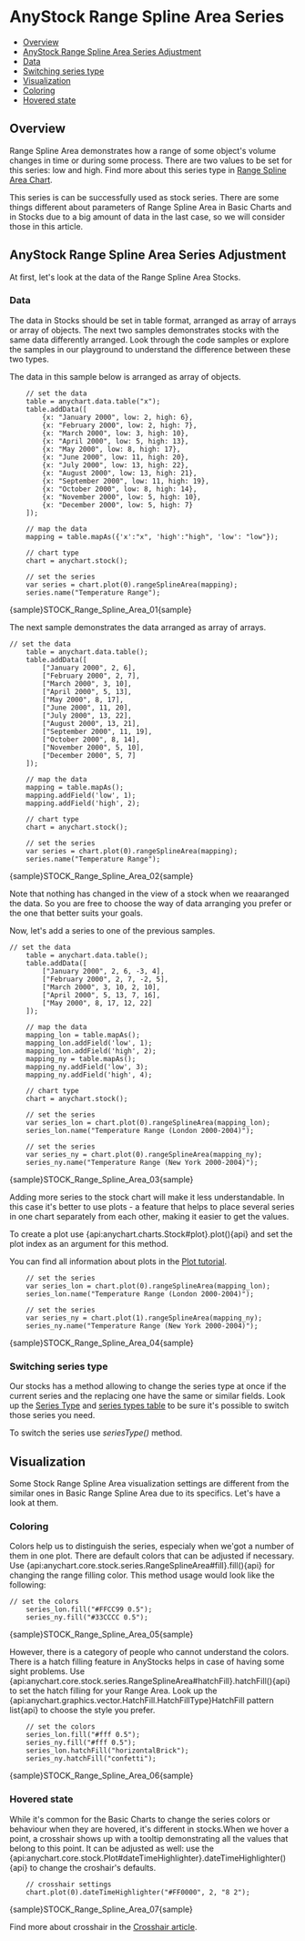 # AnyStock Range Spline Area Series

* [Overview](#overview)
* [AnyStock Range Spline Area Series Adjustment](#anystock_range_spline_area_series_adjustment)
 * [Data](#data)
 * [Switching series type](#switching_series_type)
* [Visualization](#visualization)
 * [Coloring](#coloring)
 * [Hovered state](#hovered_state)

## Overview

Range Spline Area demonstrates how a range of some object's volume changes in time or during some process. There are two values to be set for this series: low and high. Find more about this series type in [Range Spline Area Chart](../../Basic_Chart_Types/Range_Area-SplineArea_Charts).

This series is can be successfully used as stock series. There are some things different about parameters of Range Spline Area in Basic Charts and in Stocks due to a big amount of data in the last case, so we will consider those in this article.

## AnyStock Range Spline Area Series Adjustment

At first, let's look at the data of the Range Spline Area Stocks.

### Data

The data in Stocks should be set in table format, arranged as array of arrays or array of objects. The next two samples demonstrates stocks with the same data differently arranged. Look through the code samples or explore the samples in our playground to understand the difference between these two types.

The data in this sample below is arranged as array of objects.

```
	// set the data
    table = anychart.data.table("x");
    table.addData([
        {x: "January 2000", low: 2, high: 6},
        {x: "February 2000", low: 2, high: 7},
        {x: "March 2000", low: 3, high: 10},
        {x: "April 2000", low: 5, high: 13},
        {x: "May 2000", low: 8, high: 17},
        {x: "June 2000", low: 11, high: 20},
        {x: "July 2000", low: 13, high: 22},
        {x: "August 2000", low: 13, high: 21},
        {x: "September 2000", low: 11, high: 19},
        {x: "October 2000", low: 8, high: 14},
        {x: "November 2000", low: 5, high: 10},
        {x: "December 2000", low: 5, high: 7}
    ]);
  
    // map the data
    mapping = table.mapAs({'x':"x", 'high':"high", 'low': "low"});

    // chart type
    chart = anychart.stock();

    // set the series
    var series = chart.plot(0).rangeSplineArea(mapping);
    series.name("Temperature Range");
```

{sample}STOCK\_Range\_Spline\_Area\_01{sample}

The next sample demonstrates the data arranged as array of arrays. 

```
// set the data
    table = anychart.data.table();
    table.addData([
        ["January 2000", 2, 6],
        ["February 2000", 2, 7],
        ["March 2000", 3, 10],
        ["April 2000", 5, 13],
        ["May 2000", 8, 17],
        ["June 2000", 11, 20],
        ["July 2000", 13, 22],
        ["August 2000", 13, 21],
        ["September 2000", 11, 19],
        ["October 2000", 8, 14],
        ["November 2000", 5, 10],
        ["December 2000", 5, 7]
    ]);
  
    // map the data
    mapping = table.mapAs();
    mapping.addField('low', 1);
    mapping.addField('high', 2);

    // chart type
    chart = anychart.stock();

    // set the series
    var series = chart.plot(0).rangeSplineArea(mapping);
    series.name("Temperature Range");
```

{sample}STOCK\_Range\_Spline\_Area\_02{sample}

Note that nothing has changed in the view of a stock when we reaaranged the data. So you are free to choose the way of data arranging you prefer or the one that better suits your goals.

Now, let's add a series to one of the previous samples.

```
// set the data
    table = anychart.data.table();
    table.addData([
        ["January 2000", 2, 6, -3, 4],
        ["February 2000", 2, 7, -2, 5],
        ["March 2000", 3, 10, 2, 10],
        ["April 2000", 5, 13, 7, 16],
        ["May 2000", 8, 17, 12, 22]
    ]);
  
    // map the data
    mapping_lon = table.mapAs();
    mapping_lon.addField('low', 1);
    mapping_lon.addField('high', 2);
    mapping_ny = table.mapAs();
    mapping_ny.addField('low', 3);
    mapping_ny.addField('high', 4);

    // chart type
    chart = anychart.stock();

    // set the series
    var series_lon = chart.plot(0).rangeSplineArea(mapping_lon);
    series_lon.name("Temperature Range (London 2000-2004)");

    // set the series
    var series_ny = chart.plot(0).rangeSplineArea(mapping_ny);
    series_ny.name("Temperature Range (New York 2000-2004)");
```

{sample}STOCK\_Range\_Spline\_Area\_03{sample}

Adding more series to the stock chart will make it less understandable. In this case it's better to use plots - a feature that helps to place several series in one chart separately from each other, making it easier to get the values.

To create a plot use {api:anychart.charts.Stock#plot}.plot(){api} and set the plot index as an argument for this method.

You can find all information about plots in the [Plot tutorial](../Chart_Plots).

```
    // set the series
    var series_lon = chart.plot(0).rangeSplineArea(mapping_lon);
    series_lon.name("Temperature Range (London 2000-2004)");

    // set the series
    var series_ny = chart.plot(1).rangeSplineArea(mapping_ny);
    series_ny.name("Temperature Range (New York 2000-2004)");

```

{sample}STOCK\_Range\_Spline\_Area\_04{sample}

### Switching series type

Our stocks has a method allowing to change the series type at once if the current series and the replacing one have the same or similar fields. Look up the [Series Type](Series_Type) and [series types table](Supported_Series#list_of_supported_series) to be sure it's possible to switch those series you need.

To switch the series use *seriesType()* method.


## Visualization

Some Stock Range Spline Area visualization settings are different from the similar ones in Basic Range Spline Area due to its specifics. Let's have a look at them.

### Coloring

Colors help us to distinguish the series, especialy when we'got a number of them in one plot. There are default colors that can be adjusted if necessary. Use {api:anychart.core.stock.series.RangeSplineArea#fill}.fill(){api} for changing the range filling color. This method usage would look like the following:

```
// set the colors
    series_lon.fill("#FFCC99 0.5");
    series_ny.fill("#33CCCC 0.5");
```

{sample}STOCK\_Range\_Spline\_Area\_05{sample}

However, there is a category of people who cannot understand the colors. There is a hatch filling feature in AnyStocks helps in case of having some sight problems. Use {api:anychart.core.stock.series.RangeSplineArea#hatchFill}.hatchFill(){api} to set the hatch filling for your Range Area. Look up the {api:anychart.graphics.vector.HatchFill.HatchFillType}HatchFill pattern list{api} to choose the style you prefer.

```
	// set the colors
    series_lon.fill("#fff 0.5");
    series_ny.fill("#fff 0.5");
    series_lon.hatchFill("horizontalBrick");
    series_ny.hatchFill("confetti");
```

{sample}STOCK\_Range\_Spline\_Area\_06{sample}

### Hovered state

While it's common for the Basic Charts to change the series colors or behaviour when they are hovered, it's different in stocks.When we hover a point, a crosshair shows up with a tooltip demonstrating all the values that belong to this point. It can be adjusted as well: use the {api:anychart.core.stock.Plot#dateTimeHighlighter}.dateTimeHighlighter(){api} to change the croshair's defaults.

```
	// crosshair settings
    chart.plot(0).dateTimeHighlighter("#FF0000", 2, "8 2");
```

{sample}STOCK\_Range\_Spline\_Area\_07{sample}

Find more about crosshair in the [Crosshair article](../../Axes_and_Grids/Crosshair).
